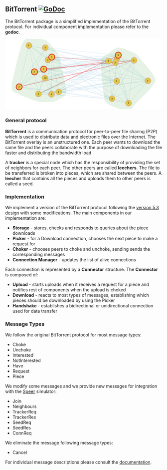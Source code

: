 ## BitTorrent [![GoDoc](https://godoc.org/github.com/danalex97/nfsTorrent/torrent?status.png)](https://godoc.org/github.com/danalex97/nfsTorrent/torrent)

The BitTorrent package is a simplified implementation of the BitTorrent protocol. For individual component implementation please refer to the **godoc**.

![ ](pics/torrent.png)

### General protocol

**BitTorrent** is a communication protocol for peer-to-peer file sharing (P2P) which is used to distribute data and electronic files over the Internet. The BitTorrent overlay is an unstructured one. Each peer wants to download the same file and the peers collaborate with the purpose of downloading the file faster and distributing the bandwidth load.

A **tracker** is a special node which has the responsibility of providing the set of neighbors for each peer. The other peers are called **leechers**. The file to be transferred is broken into pieces, which are shared between the peers. A **leecher** that contains all the pieces and uploads them to other peers is called a seed.

### Implementation

We implement a version of the BitTorrent protocol following the [version 5.3 design](https://github.com/danalex97/BitTorrent) with some modifications. The main components in our implementation are:
- **Storage** - stores, checks and responds to queries about the piece downloads
- **Picker** - for a Download connection, chooses the next piece to make a request for
- **Choker** - chooses peers to choke and unchoke, sending sends the corresponding
messages
- **Connection Manager** - updates the list of alive connections

Each connection is represented by a **Connector** structure. The **Connector** is composed of:
- **Upload** - starts uploads when it receives a request for a piece and notifies rest of components when the upload is choked
- **Download** - reacts to most types of messages, establishing which pieces should be downloaded by using the Picker
- **Handshake** - establishes a bidirectional or unidirectional connection used for data transfer

### Message Types

We follow the original BitTorrent protocol for most message types:
- Choke
- Unchoke
- Interested
- NotInterested
- Have
- Request
- Piece

We modify some messages and we provide new messages for integration with the [Speer](https://github.com/danalex97/Speer) simulator:
- Join
- Neighbours
- TrackerReq
- TrackerRes
- SeedReq
- SeedRes
- ConnReq

We eliminate the message following message types:
- Cancel

For individual message descriptions please consult the [documentation](https://godoc.org/github.com/danalex97/nfsTorrent/torrent).
